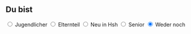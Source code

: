 ## Du bist

<label class="container">
  <input type="radio" name="radio" onclick="updateList()" value="Jugendlicher">
  <span class="checkmark"></span>
  Jugendlicher
</label>
<label class="container">
  <input type="radio" name="radio" onclick="updateList()" value="Eltern">
  <span class="checkmark"></span>
  Elternteil
</label>
<label class="container">
  <input type="radio" name="radio" onclick="updateList()" value="Neu_in_Hsh">
  <span class="checkmark"></span>
  Neu in Hsh
</label>
<label class="container">
  <input type="radio" name="radio" onclick="updateList()" value="Senior">
  <span class="checkmark"></span>
  Senior
</label>
<label class="container">
  <input type="radio" name="radio" onclick="updateList()" value="Startauswahl" checked="checked">
  <span class="checkmark"></span>
  Weder noch
</label>
<br>
<div id="list_">
</div>

<script type="text/javascript">
  window.onload = function() { 
    windowOnLoad();
  }
</script>
